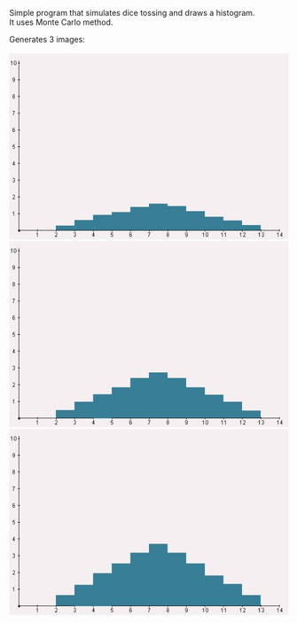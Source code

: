 Simple program that simulates dice tossing and draws a histogram.</br>
It uses Monte Carlo method.</br>

Generates 3 images:
</br>
</br>
![Histogram_1](img/gisto_12_20_13.jpg)
![Histogram_2](img/gisto_12_20_14.jpg)
![Histogram_3](img/gisto_12_20_15.jpg)

